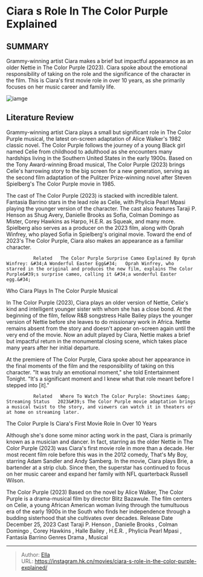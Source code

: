 # Ciara s Role In The Color Purple Explained


## SUMMARY 



  Grammy-winning artist Ciara makes a brief but impactful appearance as an older Nettie in The Color Purple (2023).   Ciara spoke about the emotional responsibility of taking on the role and the significance of the character in the film.   This is Ciara&#39;s first movie role in over 10 years, as she primarily focuses on her music career and family life.  

![iamge](https://static1.srcdn.com/wordpress/wp-content/uploads/2023/12/the-color-purple-2023-ciara-role-explained.jpg)

## Literature Review



Grammy-winning artist Ciara plays a small but significant role in The Color Purple musical, the latest on-screen adaptation of Alice Walker&#39;s 1982 classic novel. The Color Purple follows the journey of a young Black girl named Celie from childhood to adulthood as she encounters many hardships living in the Southern United States in the early 1900s. Based on the Tony Award-winning Broad musical, The Color Purple (2023) brings Celie&#39;s harrowing story to the big screen for a new generation, serving as the second film adaptation of the Pulitzer Prize-winning novel after Steven Spielberg&#39;s The Color Purple movie in 1985.




The cast of The Color Purple (2023) is stacked with incredible talent. Fantasia Barrino stars in the lead role as Celie, with Phylicia Pearl Mpasi playing the younger version of the character. The cast also features Taraji P. Henson as Shug Avery, Danielle Brooks as Sofia, Colman Domingo as Mister, Corey Hawkins as Harpo, H.E.R. as Squeak, and many more. Spielberg also serves as a producer on the 2023 film, along with Oprah Winfrey, who played Sofia in Spielberg&#39;s original movie. Toward the end of 2023&#39;s The Color Purple, Ciara also makes an appearance as a familiar character.

              Related   The Color Purple Surprise Cameo Explained By Oprah Winfrey: &#34;A Wonderful Easter Egg&#34;   Oprah Winfrey, who starred in the original and produces the new film, explains The Color Purple&#39;s surprise cameo, calling it &#34;a wonderful Easter egg.&#34;    


 Who Ciara Plays In The Color Purple Musical 
          




In The Color Purple (2023), Ciara plays an older version of Nettie, Celie&#39;s kind and intelligent younger sister with whom she has a close bond. At the beginning of the film, fellow R&amp;B songstress Halle Bailey plays the younger version of Nettie before she leaves to do missionary work in Africa. Nettie remains absent from the story and doesn&#39;t appear on-screen again until the very end of the movie. Now an adult played by Ciara, Nettie makes a brief but impactful return in the monumental closing scene, which takes place many years after her initial departure.

At the premiere of The Color Purple, Ciara spoke about her appearance in the final moments of the film and the responsibility of taking on this character. &#34;It was truly an emotional moment,&#34; she told Entertainment Tonight. &#34;It&#39;s a significant moment and I knew what that role meant before I stepped into [it].&#34;

              Related   Where To Watch The Color Purple: Showtimes &amp; Streaming Status   2023&#39;s The Color Purple movie adaptation brings a musical twist to the story, and viewers can watch it in theaters or at home on streaming later.    






 The Color Purple Is Ciara&#39;s First Movie Role In Over 10 Years 
          

Although she&#39;s done some minor acting work in the past, Ciara is primarily known as a musician and dancer. In fact, starring as the older Nettie in The Color Purple (2023) was Ciara&#39;s first movie role in more than a decade. Her most recent film role before this was in the 2012 comedy, That&#39;s My Boy, starring Adam Sandler and Andy Samberg. In the movie, Ciara plays Brie, a bartender at a strip club. Since then, the superstar has continued to focus on her music career and expand her family with NFL quarterback Russell Wilson.

  The Color Purple (2023) Based on the novel by Alice Walker, The Color Purple is a drama-musical film by director Blitz Bazawule. The film centers on Celie, a young African American woman living through the tumultuous era of the early 1900s in the South who finds her independence through a budding sisterhood that she cultivates over decades.  Release Date   December 25, 2023    Cast   Taraji P. Henson , Danielle Brooks , Colman Domingo , Corey Hawkins , Halle Bailey , H.E.R. , Phylicia Pearl Mpasi , Fantasia Barrino    Genres   Drama , Musical       






---

> Author: [Ella](https://instagram.hk.cn/)  
> URL: https://instagram.hk.cn/movies/ciara-s-role-in-the-color-purple-explained/  

